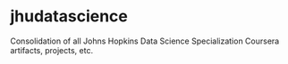 # jhudatascience
Consolidation of all Johns Hopkins Data Science Specialization Coursera artifacts, projects, etc.
